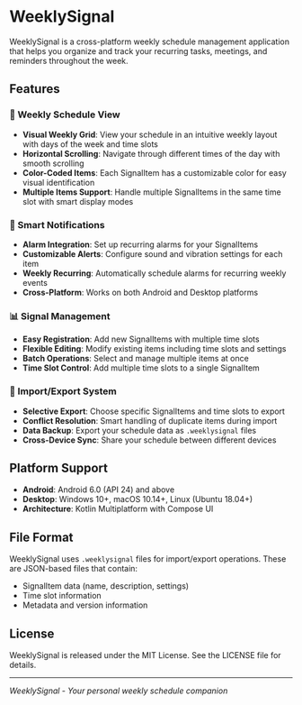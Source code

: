 # WeeklySignal

WeeklySignal is a cross-platform weekly schedule management application that helps you organize and track your recurring tasks, meetings, and reminders throughout the week.

## Features

### 📅 Weekly Schedule View
- **Visual Weekly Grid**: View your schedule in an intuitive weekly layout with days of the week and time slots
- **Horizontal Scrolling**: Navigate through different times of the day with smooth scrolling
- **Color-Coded Items**: Each SignalItem has a customizable color for easy visual identification
- **Multiple Items Support**: Handle multiple SignalItems in the same time slot with smart display modes

### 🔔 Smart Notifications
- **Alarm Integration**: Set up recurring alarms for your SignalItems
- **Customizable Alerts**: Configure sound and vibration settings for each item
- **Weekly Recurring**: Automatically schedule alarms for recurring weekly events
- **Cross-Platform**: Works on both Android and Desktop platforms

### 📊 Signal Management
- **Easy Registration**: Add new SignalItems with multiple time slots
- **Flexible Editing**: Modify existing items including time slots and settings
- **Batch Operations**: Select and manage multiple items at once
- **Time Slot Control**: Add multiple time slots to a single SignalItem

### 💾 Import/Export System
- **Selective Export**: Choose specific SignalItems and time slots to export
- **Conflict Resolution**: Smart handling of duplicate items during import
- **Data Backup**: Export your schedule data as `.weeklysignal` files
- **Cross-Device Sync**: Share your schedule between different devices

## Platform Support

- **Android**: Android 6.0 (API 24) and above
- **Desktop**: Windows 10+, macOS 10.14+, Linux (Ubuntu 18.04+)
- **Architecture**: Kotlin Multiplatform with Compose UI

## File Format

WeeklySignal uses `.weeklysignal` files for import/export operations. These are JSON-based files that contain:
- SignalItem data (name, description, settings)
- Time slot information
- Metadata and version information

## License

WeeklySignal is released under the MIT License. See the LICENSE file for details.

---

*WeeklySignal - Your personal weekly schedule companion*
